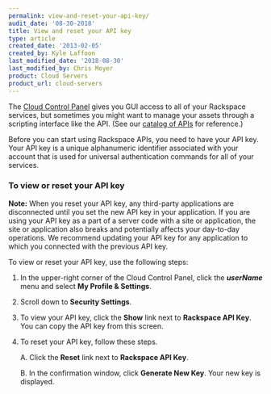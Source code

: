 ```yaml
---
permalink: view-and-reset-your-api-key/
audit_date: '08-30-2018'
title: View and reset your API key
type: article
created_date: '2013-02-05'
created_by: Kyle Laffoon
last_modified_date: '2018-08-30'
last_modified_by: Chris Moyer
product: Cloud Servers
product_url: cloud-servers
---
```


The [Cloud Control Panel](http://mycloud.rackspace.com/) gives you GUI access to all of your Rackspace services, but sometimes you might want to manage your assets through a scripting interface like the API. (See our [catalog of APIs](https://developer.rackspace.com/docs/) for reference.)

Before you can start using Rackspace APIs, you need to have your API key. Your API key is a unique alphanumeric identifier associated with your account that is used for universal authentication commands for all of your services.

### To view or reset your API key

**Note:** When you reset your API key, any third-party applications are disconnected until you set the new API key in your application. If you are using your API key as a part of a server code with a site or application, the site or application also breaks and potentially affects your day-to-day operations. We recommend updating your API key for any application to which you connected with the previous API key.

To view or reset your API key, use the following steps:

1.	In the upper-right corner of the Cloud Control Panel, click the ***userName*** menu and select **My Profile & Settings**.

2.  Scroll down to **Security Settings**.

3.	To view your API key, click the **Show** link next to **Rackspace API Key**. You can copy the API key from this screen.

4.	To reset your API key, follow these steps.

    A. Click the **Reset** link next to **Rackspace API Key**.    

    B. In the confirmation window, click **Generate New Key**. Your new key is displayed.
